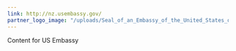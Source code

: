 ```yaml
---
link: http://nz.usembassy.gov/
partner_logo_image: "/uploads/Seal_of_an_Embassy_of_the_United_States_of_America.png"
---
```


Content for US Embassy
